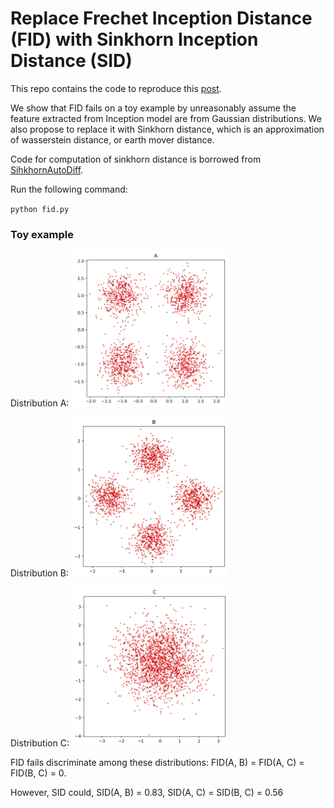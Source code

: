 # Replace Frechet Inception Distance (FID) with Sinkhorn Inception Distance (SID)


This repo contains the code to reproduce this [post](https://wangxin0716.github.io/2019/10/25/FID-problems.html).

We show that FID fails on a toy example by unreasonably assume the feature extracted from Inception model are 
from Gaussian distributions. We also propose to replace it with Sinkhorn distance, which is an approximation
of wasserstein distance, or earth mover distance.  

Code for computation of sinkhorn distance is borrowed from [SihkhornAutoDiff](https://github.com/gpeyre/SinkhornAutoDiff).

Run the following command:

``
python fid.py
``


### Toy example

Distribution A:
<img src="./scatter_A.png" width="250">

Distribution B:
<img src="./scatter_B.png" width="250">

Distribution C:
<img src="./scatter_C.png" width="250">

FID fails discriminate among these distributions: FID(A, B) = FID(A, C) = FID(B, C) = 0.

However, SID could, SID(A, B) = 0.83, SID(A, C) = SID(B, C) = 0.56
